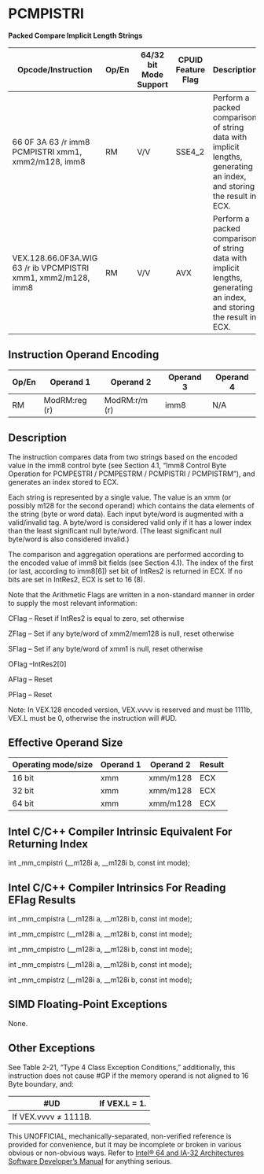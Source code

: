 # PCMPISTRI

**Packed Compare Implicit Length Strings**

| Opcode/Instruction                                            | Op/En | 64/32 bit Mode Support | CPUID Feature Flag | Description                                                                                                           |
| ------------------------------------------------------------- | ----- | ---------------------- | ------------------ | --------------------------------------------------------------------------------------------------------------------- |
| 66 0F 3A 63 /r imm8 PCMPISTRI xmm1, xmm2/m128, imm8           | RM    | V/V                    | SSE4_2             | Perform a packed comparison of string data with implicit lengths, generating an index, and storing the result in ECX. |
| VEX.128.66.0F3A.WIG 63 /r ib VPCMPISTRI xmm1, xmm2/m128, imm8 | RM    | V/V                    | AVX                | Perform a packed comparison of string data with implicit lengths, generating an index, and storing the result in ECX. |

## Instruction Operand Encoding

| Op/En | Operand 1     | Operand 2     | Operand 3 | Operand 4 |
| ----- | ------------- | ------------- | --------- | --------- |
| RM    | ModRM:reg (r) | ModRM:r/m (r) | imm8      | N/A       |

## Description

The instruction compares data from two strings based on the encoded value in the imm8 control byte (see Section 4.1, “Imm8 Control Byte Operation for PCMPESTRI / PCMPESTRM / PCMPISTRI / PCMPISTRM”), and generates an index stored to ECX.

Each string is represented by a single value. The value is an xmm (or possibly m128 for the second operand) which contains the data elements of the string (byte or word data). Each input byte/word is augmented with a valid/invalid tag. A byte/word is considered valid only if it has a lower index than the least significant null byte/word. (The least significant null byte/word is also considered invalid.)

The comparison and aggregation operations are performed according to the encoded value of imm8 bit fields (see Section 4.1). The index of the first (or last, according to imm8[6]) set bit of IntRes2 is returned in ECX. If no bits are set in IntRes2, ECX is set to 16 (8).

Note that the Arithmetic Flags are written in a non-standard manner in order to supply the most relevant information:

CFlag – Reset if IntRes2 is equal to zero, set otherwise

ZFlag – Set if any byte/word of xmm2/mem128 is null, reset otherwise

SFlag – Set if any byte/word of xmm1 is null, reset otherwise

OFlag –IntRes2[0]

AFlag – Reset

PFlag – Reset

Note: In VEX.128 encoded version, VEX.vvvv is reserved and must be 1111b, VEX.L must be 0, otherwise the instruction will #​​​UD.

## Effective Operand Size

| Operating mode/size | Operand 1 | Operand 2 | Result |
| ------------------- | --------- | --------- | ------ |
| 16 bit              | xmm       | xmm/m128  | ECX    |
| 32 bit              | xmm       | xmm/m128  | ECX    |
| 64 bit              | xmm       | xmm/m128  | ECX    |

## Intel C/C++ Compiler Intrinsic Equivalent For Returning Index

int \_mm_cmpistri (\_\_m128i a, \_\_m128i b, const int mode);

## Intel C/C++ Compiler Intrinsics For Reading EFlag Results

int \_mm_cmpistra (\_\_m128i a, \_\_m128i b, const int mode);

int \_mm_cmpistrc (\_\_m128i a, \_\_m128i b, const int mode);

int \_mm_cmpistro (\_\_m128i a, \_\_m128i b, const int mode);

int \_mm_cmpistrs (\_\_m128i a, \_\_m128i b, const int mode);

int \_mm_cmpistrz (\_\_m128i a, \_\_m128i b, const int mode);

## SIMD Floating-Point Exceptions

None.

## Other Exceptions

See Table 2-21, “Type 4 Class Exception Conditions,” additionally, this instruction does not cause #​​​​GP if the memory operand is not aligned to 16 Byte boundary, and:

| #​​​UD               | If VEX.L = 1. |
| -------------------- | ------------- |
| If VEX.vvvv ≠ 1111B. |

This UNOFFICIAL, mechanically-separated, non-verified reference is provided for convenience, but it may be
incomplete or broken in various obvious or non-obvious
ways. Refer to [Intel® 64 and IA-32 Architectures Software Developer’s Manual](https://software.intel.com/en-us/download/intel-64-and-ia-32-architectures-sdm-combined-volumes-1-2a-2b-2c-2d-3a-3b-3c-3d-and-4) for anything serious.
